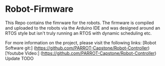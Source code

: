 # Robot-Firmware

This Repo contains the fimrware for the robots. The firmware is compiled and uploaded to the robots via the Arduino IDE and was designed around an RTOS style but isn't truly running an RTOS with dynamic scheduling etc. 

For more information on the project, please visit the following links:
[Robot Software git:] (https://github.com/PARROT-Capstone/Robot-Controller)
[Youtube Video:] (https://github.com/PARROT-Capstone/Robot-Controller) Update TODO
